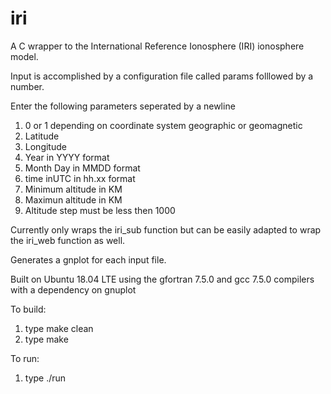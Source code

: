 # iri
A C wrapper to the International Reference Ionosphere (IRI) ionosphere model.

Input is accomplished by a  configuration file called params folllowed by a number.

Enter  the following parameters seperated by a newline
1. 0 or 1 depending on coordinate system geographic or geomagnetic
2. Latitude
3. Longitude
4. Year in YYYY format
5. Month Day in MMDD format
6. time inUTC in hh.xx format
7. Minimum altitude in KM
8. Maximun altitude in KM
9. Altitude step must be less then 1000

Currently only wraps the iri_sub function but can be easily adapted to  wrap the iri_web function as well.

Generates a gnplot for each input file.

Built on Ubuntu 18.04 LTE using the gfortran 7.5.0  and gcc 7.5.0 compilers with a dependency on gnuplot

To build:
1. type make clean
2. type make

To run:
1. type ./run
